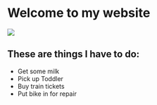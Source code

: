 # Welcome to my website

![](https://images.pexels.com/photos/635279/pexels-photo-635279.jpeg?auto=compress&cs=tinysrgb&dpr=3&h=750&w=1260)


## These are things I have to do:

- Get some milk
- Pick up Toddler
- Buy train tickets
- Put bike in for repair